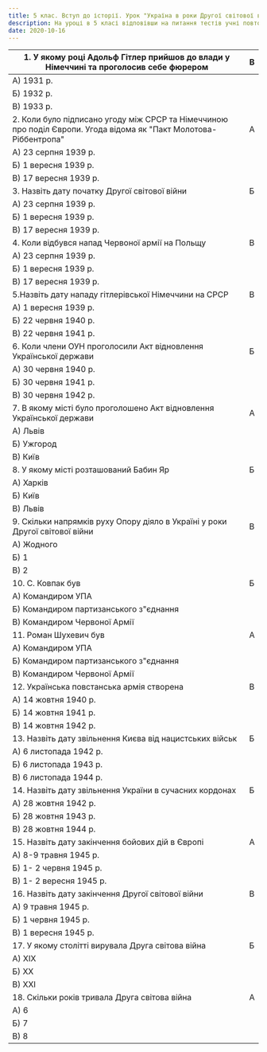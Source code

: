 ```yaml
---
title: 5 клас. Вступ до історії. Урок "Україна в роки Другої світової війни." Тести
description: На уроці в 5 класі відповівши на питання тестів учні повторять та закріплять знання про Україну в роки Другої світової війни
date: 2020-10-16
---
```


| 1.  У якому році Адольф Гітлер прийшов до влади у Німеччині та проголосив себе фюрером | В    |
| ------------------------------------------------------------ | ---- |
| А) 1931 р.                                                   |      |
| Б) 1932 р.                                                   |      |
| В) 1933 р.                                                   |      |
| 2. Коли було підписано угоду між СРСР та Німеччиною про поділ Європи. Угода відома як "Пакт Молотова- Ріббентропа" | А    |
| А) 23 серпня 1939 р.                                         |      |
| Б) 1 вересня 1939 р.                                         |      |
| В) 17 вересня 1939 р.                                        |      |
| 3.  Назвіть дату початку Другої світової війни               | Б    |
| А) 23 серпня 1939 р.                                         |      |
| Б) 1 вересня 1939 р.                                         |      |
| В) 17 вересня 1939 р.                                        |      |
| 4. Коли відбувся напад Червоної армії на Польщу              | В    |
| А) 23 серпня 1939 р.                                         |      |
| Б) 1 вересня 1939 р.                                         |      |
| В) 17 вересня 1939 р.                                        |      |
| 5.Назвіть дату нападу гітлерівської Німеччини на СРСР        | В    |
| А) 1 вересня 1939 р.                                         |      |
| Б) 22 червня 1940 р.                                         |      |
| В) 22 червня 1941 р.                                         |      |
| 6. Коли члени ОУН проголосили Акт відновлення Української держави | Б    |
| А) 30 червня 1940 р.                                         |      |
| Б) 30 червня 1941 р.                                         |      |
| В) 30 червня 1942 р.                                         |      |
| 7. В якому місті було проголошено Акт відновлення Української держави | А    |
| А) Львів                                                     |      |
| Б) Ужгород                                                   |      |
| В) Київ                                                      |      |
| 8. У якому місті розташований Бабин Яр                       | Б    |
| А) Харків                                                    |      |
| Б) Київ                                                      |      |
| В) Львів                                                     |      |
| 9. Скільки напрямків руху Опору діяло в Україні у роки Другої світової війни | В    |
| А) Жодного                                                   |      |
| Б) 1                                                         |      |
| В) 2                                                         |      |
| 10. С. Ковпак був                                            | Б    |
| А) Командиром УПА                                            |      |
| Б) Командиром партизанського з"єднання                       |      |
| В) Командиром Червоної Армії                                 |      |
| 11. Роман Шухевич був                                        | А    |
| А) Командиром УПА                                            |      |
| Б) Командиром партизанського з"єднання                       |      |
| В) Командиром Червоної Армії                                 |      |
| 12. Українська повстанська армія створена                    | В    |
| А) 14 жовтня 1940 р.                                         |      |
| Б) 14 жовтня 1941 р.                                         |      |
| В) 14 жовтня 1942 р.                                         |      |
| 13. Назвіть дату звільнення Києва від нацистських військ     | Б    |
| А) 6 листопада 1942 р.                                       |      |
| Б) 6 листопада 1943 р.                                       |      |
| В) 6 листопада 1944 р.                                       |      |
| 14. Назвіть дату звільнення України в сучасних кордонах      | Б    |
| А) 28 жовтня 1942 р.                                         |      |
| Б) 28 жовтня 1943 р.                                         |      |
| В) 28 жовтня 1944 р.                                         |      |
| 15.  Назвіть дату  закінчення бойових дій в Європі           | А    |
| А) 8-9 травня 1945 р.                                        |      |
| Б) 1- 2 червня 1945 р.                                       |      |
| В) 1- 2 вересня 1945 р.                                      |      |
| 16. Назвіть дату закінчення Другої світової війни            | В    |
| А) 9 травня 1945 р.                                          |      |
| Б) 1 червня 1945 р.                                          |      |
| В) 1 вересня 1945 р.                                         |      |
| 17. У якому столітті вирувала Друга світова війна            | Б    |
| А) ХІХ                                                       |      |
| Б) ХХ                                                        |      |
| В) ХХІ                                                       |      |
| 18. Скільки років тривала Друга світова війна                | А    |
| А) 6                                                         |      |
| Б) 7                                                         |      |
| В) 8                                                         |      |
